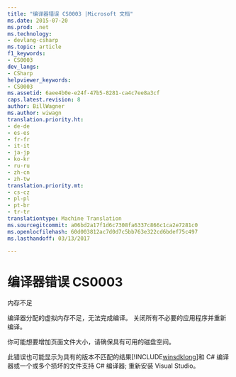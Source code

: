 ```yaml
---
title: "编译器错误 CS0003 |Microsoft 文档"
ms.date: 2015-07-20
ms.prod: .net
ms.technology:
- devlang-csharp
ms.topic: article
f1_keywords:
- CS0003
dev_langs:
- CSharp
helpviewer_keywords:
- CS0003
ms.assetid: 6aee4b0e-e24f-47b5-8281-ca4c7ee8a3cf
caps.latest.revision: 8
author: BillWagner
ms.author: wiwagn
translation.priority.ht:
- de-de
- es-es
- fr-fr
- it-it
- ja-jp
- ko-kr
- ru-ru
- zh-cn
- zh-tw
translation.priority.mt:
- cs-cz
- pl-pl
- pt-br
- tr-tr
translationtype: Machine Translation
ms.sourcegitcommit: a06bd2a17f1d6c7308fa6337c866c1ca2e7281c0
ms.openlocfilehash: 60d003812ac7d0d7c5bb763e322cd6bdef75c497
ms.lasthandoff: 03/13/2017

---
```

# <a name="compiler-error-cs0003"></a>编译器错误 CS0003
内存不足  
  
 编译器分配的虚拟内存不足，无法完成编译。 关闭所有不必要的应用程序并重新编译。  
  
 你可能想要增加页面文件大小，请确保具有可用的磁盘空间。  
  
 此错误也可能显示为具有的版本不匹配的结果[!INCLUDE[winsdklong](../../csharp/language-reference/compiler-options/includes/winsdklong_md.md)]和 C# 编译器或一个或多个损坏的文件支持 C# 编译器; 重新安装 Visual Studio。
